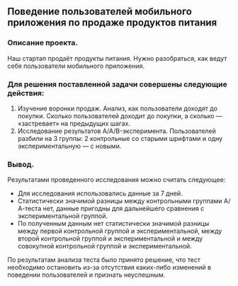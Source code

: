 ## Поведение пользователей мобильного приложения по продаже продуктов питания

### Описание проекта.

Наш стартап продаёт продукты питания. Нужно разобраться, как ведут себя пользователи мобильного приложения.

### Для решения поставленной задачи совершены следующие действия:

1. Изучение воронки продаж. Анализ, как пользователи доходят до покупки. Сколько пользователей доходит до покупки, а сколько — «застревает» на предыдущих шагах.
2. Исследование результатов A/A/B-эксперимента. Пользователей разбили на 3 группы: 2 контрольные со старыми шрифтами и одну экспериментальную — с новыми.

### Вывод.

Результатами проведенного исследования можно считать следующее:

* Для исследования использовались данные за 7 дней.
* Статистически значимой разницы между контрольными группами А/А-теста нет, данные пригодны для дальнейшего сравнения с экспериментальной группой.
* По полученным данным нет статистически значимой разницы между первой контрольной группой и экспериментальной, между второй контрольной группой и экспериментальной и между совокупной контрольной группой и экспериментальной.

По результатам анализа теста было принято решение, что тест необходимо остановить из-за отсутствия каких-либо изменений в поведении пользователей и признать неуспешным.
